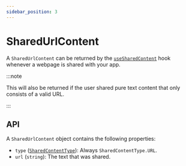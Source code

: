 ```yaml
---
sidebar_position: 3
---
```


# SharedUrlContent

A `SharedUrlContent` can be returned by the [`useSharedContent`](../hooks/useSharedContent) hook whenever a webpage is shared with your app.

:::note

This will also be returned if the user shared pure text content that only consists of a valid URL.

:::

## API

A `SharedUrlContent` object contains the following properties:

- `type` ([`SharedContentType`](../enums/SharedContentType)): Always `SharedContentType.URL`.
- `url` (`string`): The text that was shared.

